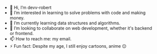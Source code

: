 - 👋 Hi, I’m devv-robert
- 👀 I’m interested in learning to solve problems with code and making money.
- 🌱 I’m currently learning data structures and algorithms.
- 💞️ I’m looking to collaborate on web development, whether it's backend or frontend.
- 📫 How to reach me: my email.
- ⚡ Fun fact: Despite my age, I still enjoy cartoons, anime 😐


<!---
mr-suida/mr-suida is a ✨ special ✨ repository because its `README.md` (this file) appears on your GitHub profile.
You can click the Preview link to take a look at your changes.
--->

<!---
### Programming Languages

![Lua](https://img.shields.io/badge/Lua-%232C2D72.svg?style=for-the-badge&logo=lua&logoColor=white)
![JavaScript](https://img.shields.io/badge/JavaScript-%23F7DF1E.svg?style=for-the-badge&logo=javascript&logoColor=black)
![Python](https://img.shields.io/badge/Python-%233776AB.svg?style=for-the-badge&logo=python&logoColor=white)
![Java](https://img.shields.io/badge/Java-%23ED8B00.svg?style=for-the-badge&logo=java&logoColor=white)
![C](https://img.shields.io/badge/C-%23A8B9CC.svg?style=for-the-badge&logo=c&logoColor=black)

### Web Technologies

![HTML](https://img.shields.io/badge/HTML-%23E34F26.svg?style=for-the-badge&logo=html5&logoColor=white)
![CSS](https://img.shields.io/badge/CSS-%231572B6.svg?style=for-the-badge&logo=css3&logoColor=white)
![Vue.js](https://img.shields.io/badge/Vue.js-%234FC08D.svg?style=for-the-badge&logo=vue.js&logoColor=white)
--->
